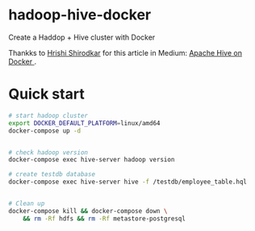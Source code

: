 # hadoop-hive-docker
Create a Haddop + Hive cluster with Docker

Thankks to [Hrishi Shirodkar](https://hshirodkar.medium.com/) for this article in Medium: [Apache Hive on Docker
](https://hshirodkar.medium.com/apache-hive-on-docker-4d7280ac6f8e).

# Quick start

```bash
# start hadoop cluster
export DOCKER_DEFAULT_PLATFORM=linux/amd64
docker-compose up -d


# check hadoop version
docker-compose exec hive-server hadoop version 

# create testdb database
docker-compose exec hive-server hive -f /testdb/employee_table.hql


# Clean up
docker-compose kill && docker-compose down \
    && rm -Rf hdfs && rm -Rf metastore-postgresql
```

